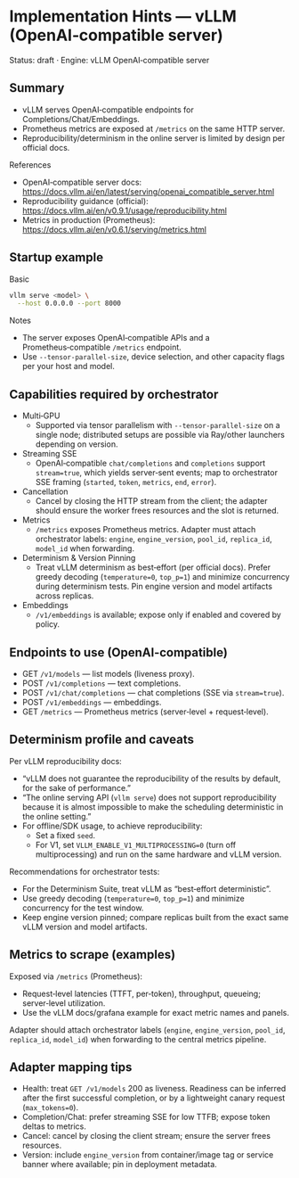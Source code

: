 # Implementation Hints — vLLM (OpenAI‑compatible server)

Status: draft · Engine: vLLM OpenAI‑compatible server

## Summary

- vLLM serves OpenAI‑compatible endpoints for Completions/Chat/Embeddings.
- Prometheus metrics are exposed at `/metrics` on the same HTTP server.
- Reproducibility/determinism in the online server is limited by design per official docs.

References

- OpenAI‑compatible server docs: <https://docs.vllm.ai/en/latest/serving/openai_compatible_server.html>
- Reproducibility guidance (official): <https://docs.vllm.ai/en/v0.9.1/usage/reproducibility.html>
- Metrics in production (Prometheus): <https://docs.vllm.ai/en/v0.6.1/serving/metrics.html>

## Startup example

Basic

```bash
vllm serve <model> \
  --host 0.0.0.0 --port 8000
```

Notes

- The server exposes OpenAI‑compatible APIs and a Prometheus‑compatible `/metrics` endpoint.
- Use `--tensor-parallel-size`, device selection, and other capacity flags per your host and model.

## Capabilities required by orchestrator

- Multi‑GPU
  - Supported via tensor parallelism with `--tensor-parallel-size` on a single node; distributed setups are possible via Ray/other launchers depending on version.
- Streaming SSE
  - OpenAI‑compatible `chat/completions` and `completions` support `stream=true`, which yields server‑sent events; map to orchestrator SSE framing (`started`, `token`, `metrics`, `end`, `error`).
- Cancellation
  - Cancel by closing the HTTP stream from the client; the adapter should ensure the worker frees resources and the slot is returned.
- Metrics
  - `/metrics` exposes Prometheus metrics. Adapter must attach orchestrator labels: `engine`, `engine_version`, `pool_id`, `replica_id`, `model_id` when forwarding.
- Determinism & Version Pinning
  - Treat vLLM determinism as best‑effort (per official docs). Prefer greedy decoding (`temperature=0`, `top_p=1`) and minimize concurrency during determinism tests. Pin engine version and model artifacts across replicas.
- Embeddings
  - `/v1/embeddings` is available; expose only if enabled and covered by policy.

## Endpoints to use (OpenAI‑compatible)

- GET `/v1/models` — list models (liveness proxy).
- POST `/v1/completions` — text completions.
- POST `/v1/chat/completions` — chat completions (SSE via `stream=true`).
- POST `/v1/embeddings` — embeddings.
- GET `/metrics` — Prometheus metrics (server‑level + request‑level).

## Determinism profile and caveats

Per vLLM reproducibility docs:

- “vLLM does not guarantee the reproducibility of the results by default, for the sake of performance.”
- “The online serving API (`vllm serve`) does not support reproducibility because it is almost impossible to make the scheduling deterministic in the online setting.”
- For offline/SDK usage, to achieve reproducibility:
  - Set a fixed `seed`.
  - For V1, set `VLLM_ENABLE_V1_MULTIPROCESSING=0` (turn off multiprocessing) and run on the same hardware and vLLM version.

Recommendations for orchestrator tests:

- For the Determinism Suite, treat vLLM as “best‑effort deterministic”.
- Use greedy decoding (`temperature=0`, `top_p=1`) and minimize concurrency for the test window.
- Keep engine version pinned; compare replicas built from the exact same vLLM version and model artifacts.

## Metrics to scrape (examples)

Exposed via `/metrics` (Prometheus):

- Request‑level latencies (TTFT, per‑token), throughput, queueing; server‑level utilization.
- Use the vLLM docs/grafana example for exact metric names and panels.

Adapter should attach orchestrator labels (`engine`, `engine_version`, `pool_id`, `replica_id`, `model_id`) when forwarding to the central metrics pipeline.

## Adapter mapping tips

- Health: treat `GET /v1/models` 200 as liveness. Readiness can be inferred after the first successful completion, or by a lightweight canary request (`max_tokens=0`).
- Completion/Chat: prefer streaming SSE for low TTFB; expose token deltas to metrics.
- Cancel: cancel by closing the client stream; ensure the server frees resources.
- Version: include `engine_version` from container/image tag or service banner where available; pin in deployment metadata.
